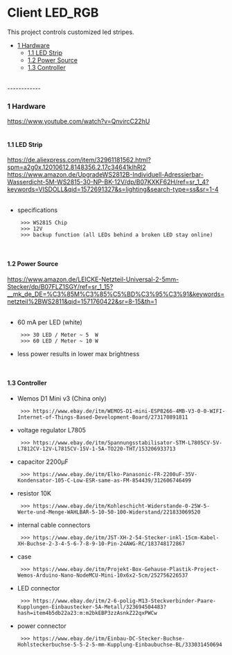 # Client LED_RGB

This project controls customized led stripes.

   * <a href="#1 Hardware">1 Hardware</a>
      * <a href="#1.1 LED Strip">1.1 LED Strip</a>
      * <a href="#1.2 Power Source">1.2 Power Source</a>
      * <a href="#1.3 Controller">1.3 Controller</a>

</br>
------------
</br>

<a name="1 Hardware"></a>

### 1 Hardware

<a name="1.1 LED Strip"></a>

https://www.youtube.com/watch?v=QnvircC22hU
</br>
</br>

#### 1.1 LED Strip

https://de.aliexpress.com/item/32961181562.html?spm=a2g0x.12010612.8148356.2.17c34641klhRl2
</br>
https://www.amazon.de/UpgradeWS2812B-Individuell-Adressierbar-Wasserdicht-5M-WS2815-30-NP-BK-12V/dp/B07KXKF62H/ref=sr_1_4?keywords=VISDOLL&qid=1572691327&s=lighting&search-type=ss&sr=1-4
</br>
</br>

- specifications

       >>> WS2815 Chip
       >>> 12V
       >>> backup function (all LEDs behind a broken LED stay online)

</br>

<a name="1.2 Power Source"></a>

#### 1.2 Power Source

https://www.amazon.de/LEICKE-Netzteil-Universal-2-5mm-Stecker/dp/B07FLZ1SGY/ref=sr_1_15?__mk_de_DE=%C3%85M%C3%85%C5%BD%C3%95%C3%91&keywords=netzteil%2BWS2811&qid=1571760422&sr=8-15&th=1
</br>
</br>

- 60 mA per LED (white)

       >>> 30 LED / Meter ~ 5  W
       >>> 60 LED / Meter ~ 10 W     

- less power results in lower max brightness

</br>

<a name="1.3 Controller"></a>

#### 1.3 Controller

- Wemos D1 Mini v3 (China only)

       >>> https://www.ebay.de/itm/WEMOS-D1-mini-ESP8266-4MB-V3-0-0-WIFI-Internet-of-Things-Based-Development-Board/273170891811

- voltage regulator L7805

       >>> https://www.ebay.de/itm/Spannungsstabilisator-STM-L7805CV-5V-L7812CV-12V-L7815CV-15V-1-5A-TO220-THT/153206933713

- capacitor 2200µF

       >>> https://www.ebay.de/itm/Elko-Panasonic-FR-2200uF-35V-Kondensator-105-C-Low-ESR-same-as-FM-854439/312606746499

- resistor 10K

       >>> https://www.ebay.de/itm/Kohleschicht-Widerstande-0-25W-5-Werte-und-Menge-WAHLBAR-5-10-50-100-Widerstand/221833069520

- internal cable connectors

       >>> https://www.ebay.de/itm/JST-XH-2-54-Stecker-inkl-15cm-Kabel-XH-Buchse-2-3-4-5-6-7-8-9-10-Pin-24AWG-RC/183748172867

- case

       >>> https://www.ebay.de/itm/Projekt-Box-Gehause-Plastik-Project-Wemos-Arduino-Nano-NodeMCU-Mini-10x6x2-5cm/252756226537

- LED connector

       >>> https://www.ebay.de/itm/2-6-polig-M13-Steckverbinder-Paare-Kupplungen-Einbaustecker-5A-Metall/323694504483?hash=item4b5db22a23:m:m2bkEBP3zzAsnkZ22qxPWCw

- power connector

       >>> https://www.ebay.de/itm/Einbau-DC-Stecker-Buchse-Hohlsteckerbuchse-5-5-2-5-mm-Kupplung-Einbaubuchse-BL/333031450694